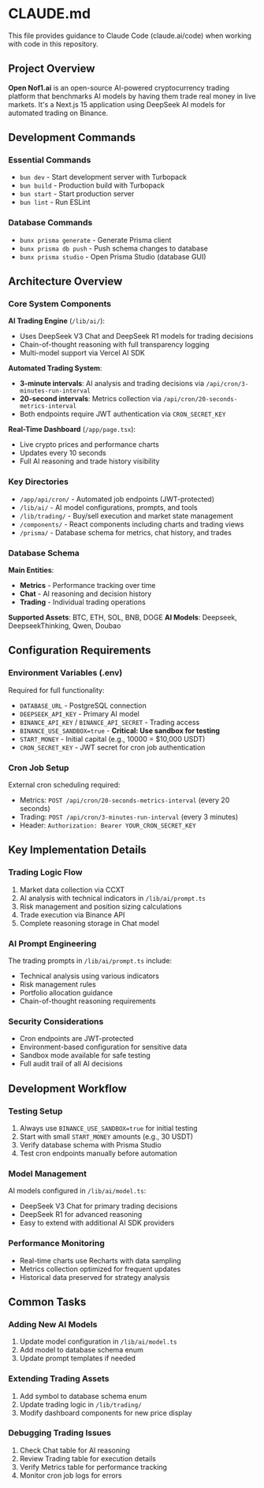 # CLAUDE.md

This file provides guidance to Claude Code (claude.ai/code) when working with code in this repository.

## Project Overview

**Open Nof1.ai** is an open-source AI-powered cryptocurrency trading platform that benchmarks AI models by having them trade real money in live markets. It's a Next.js 15 application using DeepSeek AI models for automated trading on Binance.

## Development Commands

### Essential Commands
- `bun dev` - Start development server with Turbopack
- `bun build` - Production build with Turbopack
- `bun start` - Start production server
- `bun lint` - Run ESLint

### Database Commands
- `bunx prisma generate` - Generate Prisma client
- `bunx prisma db push` - Push schema changes to database
- `bunx prisma studio` - Open Prisma Studio (database GUI)

## Architecture Overview

### Core System Components

**AI Trading Engine** (`/lib/ai/`):
- Uses DeepSeek V3 Chat and DeepSeek R1 models for trading decisions
- Chain-of-thought reasoning with full transparency logging
- Multi-model support via Vercel AI SDK

**Automated Trading System**:
- **3-minute intervals**: AI analysis and trading decisions via `/api/cron/3-minutes-run-interval`
- **20-second intervals**: Metrics collection via `/api/cron/20-seconds-metrics-interval`
- Both endpoints require JWT authentication via `CRON_SECRET_KEY`

**Real-Time Dashboard** (`/app/page.tsx`):
- Live crypto prices and performance charts
- Updates every 10 seconds
- Full AI reasoning and trade history visibility

### Key Directories

- `/app/api/cron/` - Automated job endpoints (JWT-protected)
- `/lib/ai/` - AI model configurations, prompts, and tools
- `/lib/trading/` - Buy/sell execution and market state management
- `/components/` - React components including charts and trading views
- `/prisma/` - Database schema for metrics, chat history, and trades

### Database Schema

**Main Entities**:
- **Metrics** - Performance tracking over time
- **Chat** - AI reasoning and decision history
- **Trading** - Individual trading operations

**Supported Assets**: BTC, ETH, SOL, BNB, DOGE
**AI Models**: Deepseek, DeepseekThinking, Qwen, Doubao

## Configuration Requirements

### Environment Variables (.env)
Required for full functionality:
- `DATABASE_URL` - PostgreSQL connection
- `DEEPSEEK_API_KEY` - Primary AI model
- `BINANCE_API_KEY` / `BINANCE_API_SECRET` - Trading access
- `BINANCE_USE_SANDBOX=true` - **Critical: Use sandbox for testing**
- `START_MONEY` - Initial capital (e.g., 10000 = $10,000 USDT)
- `CRON_SECRET_KEY` - JWT secret for cron job authentication

### Cron Job Setup
External cron scheduling required:
- Metrics: `POST /api/cron/20-seconds-metrics-interval` (every 20 seconds)
- Trading: `POST /api/cron/3-minutes-run-interval` (every 3 minutes)
- Header: `Authorization: Bearer YOUR_CRON_SECRET_KEY`

## Key Implementation Details

### Trading Logic Flow
1. Market data collection via CCXT
2. AI analysis with technical indicators in `/lib/ai/prompt.ts`
3. Risk management and position sizing calculations
4. Trade execution via Binance API
5. Complete reasoning storage in Chat model

### AI Prompt Engineering
The trading prompts in `/lib/ai/prompt.ts` include:
- Technical analysis using various indicators
- Risk management rules
- Portfolio allocation guidance
- Chain-of-thought reasoning requirements

### Security Considerations
- Cron endpoints are JWT-protected
- Environment-based configuration for sensitive data
- Sandbox mode available for safe testing
- Full audit trail of all AI decisions

## Development Workflow

### Testing Setup
1. Always use `BINANCE_USE_SANDBOX=true` for initial testing
2. Start with small `START_MONEY` amounts (e.g., 30 USDT)
3. Verify database schema with Prisma Studio
4. Test cron endpoints manually before automation

### Model Management
AI models configured in `/lib/ai/model.ts`:
- DeepSeek V3 Chat for primary trading decisions
- DeepSeek R1 for advanced reasoning
- Easy to extend with additional AI SDK providers

### Performance Monitoring
- Real-time charts use Recharts with data sampling
- Metrics collection optimized for frequent updates
- Historical data preserved for strategy analysis

## Common Tasks

### Adding New AI Models
1. Update model configuration in `/lib/ai/model.ts`
2. Add model to database schema enum
3. Update prompt templates if needed

### Extending Trading Assets
1. Add symbol to database schema enum
2. Update trading logic in `/lib/trading/`
3. Modify dashboard components for new price display

### Debugging Trading Issues
1. Check Chat table for AI reasoning
2. Review Trading table for execution details
3. Verify Metrics table for performance tracking
4. Monitor cron job logs for errors